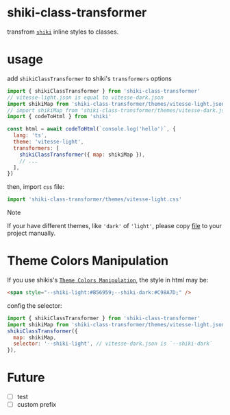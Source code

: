 # shiki-class-transformer

transfrom [`shiki`](https://github.com/shikijs/shiki/tree/main/packages) inline styles to classes.

# usage

add `shikiClassTransformer` to shiki's `transformers` options

```jsx
import { shikiClassTransformer } from 'shiki-class-transformer'
// vitesse-light.json is equal to vitesse-dark.json
import shikiMap from 'shiki-class-transformer/themes/vitesse-light.json'
// import shikiMap from 'shiki-class-transformer/themes/vitesse-dark.json'
import { codeToHtml } from 'shiki'

const html = await codeToHtml(`console.log('hello')`, {
  lang: 'ts',
  theme: 'vitesse-light',
  transformers: [
    shikiClassTransformer({ map: shikiMap }),
    // ...
  ],
})
```

then, import `css` file:

```js
import 'shiki-class-transformer/themes/vitesse-light.css'
```

> [!NOTE]
> If your have different themes, like `'dark'` of `'light'`, please copy [file](/src/themes/) to your project manually.

# Theme Colors Manipulation

If you use shikis's [`Theme Colors Manipulation`](https://shiki.style/guide/theme-colors), the style in html may be:

```html
<span style="--shiki-light:#B56959;--shiki-dark:#C98A7D;" />
```

config the selector:

```js
import { shikiClassTransformer } from 'shiki-class-transformer'
import shikiMap from 'shiki-class-transformer/themes/vitesse-light.json'
shikiClassTransformer({
  map: shikiMap,
  selector: '--shiki-light', // vitesse-dark.json is `--shiki-dark`
}),

```

# Future

- [ ] test
- [ ] custom prefix
